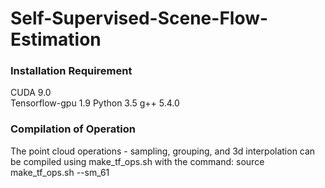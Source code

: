 # Self-Supervised-Scene-Flow-Estimation

### Installation Requirement
   CUDA 9.0  
   Tensorflow-gpu 1.9
   Python 3.5
   g++ 5.4.0
 
### Compilation of Operation
   The point cloud operations - sampling, grouping, and 3d interpolation can be compiled using make_tf_ops.sh with the command:
   source make_tf_ops.sh --sm_61
    
    
